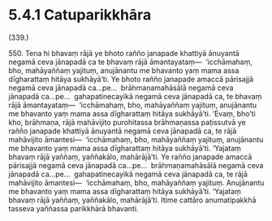 

# 5.4.1 Catuparikkhāra




(339.)

550\. Tena hi bhavaṃ rājā ye bhoto rañño janapade khattiyā ānuyantā negamā ceva jānapadā ca te bhavaṃ rājā āmantayataṃ—  ‘icchāmahaṃ, bho, mahāyaññaṃ yajituṃ, anujānantu me bhavanto yaṃ mama assa dīgharattaṃ hitāya sukhāyā’ti. Ye bhoto rañño janapade amaccā pārisajjā negamā ceva jānapadā ca…pe…  brāhmaṇamahāsālā negamā ceva jānapadā ca…pe…  gahapatinecayikā negamā ceva jānapadā ca, te bhavaṃ rājā āmantayataṃ—  ‘icchāmahaṃ, bho, mahāyaññaṃ yajituṃ, anujānantu me bhavanto yaṃ mama assa dīgharattaṃ hitāya sukhāyā’ti. ‘Evaṃ, bho’ti kho, brāhmaṇa, rājā mahāvijito purohitassa brāhmaṇassa paṭissutvā ye rañño janapade khattiyā ānuyantā negamā ceva jānapadā ca, te rājā mahāvijito āmantesi—  ‘icchāmahaṃ, bho, mahāyaññaṃ yajituṃ, anujānantu me bhavanto yaṃ mama assa dīgharattaṃ hitāya sukhāyā’ti. ‘Yajataṃ bhavaṃ rājā yaññaṃ, yaññakālo, mahārājā’ti. Ye rañño janapade amaccā pārisajjā negamā ceva jānapadā ca…pe…  brāhmaṇamahāsālā negamā ceva jānapadā ca…pe…  gahapatinecayikā negamā ceva jānapadā ca, te rājā mahāvijito āmantesi—  ‘icchāmahaṃ, bho, mahāyaññaṃ yajituṃ. Anujānantu me bhavanto yaṃ mama assa dīgharattaṃ hitāya sukhāyā’ti. ‘Yajataṃ bhavaṃ rājā yaññaṃ, yaññakālo, mahārājā’ti. Itime cattāro anumatipakkhā tasseva yaññassa parikkhārā bhavanti.



